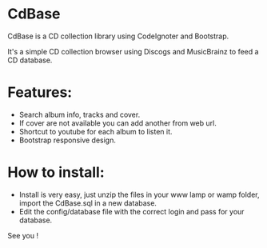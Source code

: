 # CdBase

CdBase is a CD collection library using CodeIgnoter and Bootstrap.

It's a simple CD collection browser using Discogs and MusicBrainz to feed a CD database.

# Features:
  - Search album info, tracks and cover.
  - If cover are not available you can add another from web url.
  - Shortcut to youtube for each album to listen it.
  - Bootstrap responsive design.

# How to install:
  - Install is very easy, just unzip the files in your www lamp or wamp folder, import the CdBase.sql in a new database.
  - Edit the config/database file with the correct login and pass for your database.


See you !


